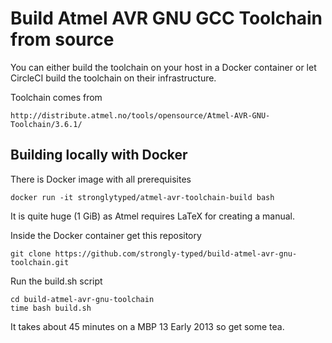 # Build Atmel AVR GNU GCC Toolchain from source

You can either build the toolchain on your host in a Docker container or let CircleCI build the toolchain on their infrastructure.

Toolchain comes from

    http://distribute.atmel.no/tools/opensource/Atmel-AVR-GNU-Toolchain/3.6.1/

## Building locally with Docker

There is Docker image with all prerequisites

    docker run -it stronglytyped/atmel-avr-toolchain-build bash

It is quite huge (1 GiB) as Atmel requires LaTeX for creating a manual.

Inside the Docker container get this repository

    git clone https://github.com/strongly-typed/build-atmel-avr-gnu-toolchain.git

Run the build.sh script

    cd build-atmel-avr-gnu-toolchain
    time bash build.sh

It takes about 45 minutes on a MBP 13 Early 2013 so get some tea.
